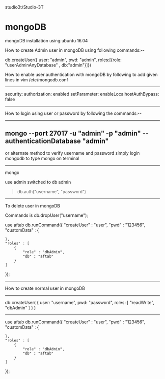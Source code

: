 studio3t/Studio-3T

# mongoDB
mongoDB installation using ubuntu 16.04


How to create Admin user in mongoDB using following commands:--

db.createUser({	user: "admin", pwd: "admin", roles:[{role: "userAdminAnyDatabase" , db:"admin"}]})

How to enable user authentication with mongoDB by following to add given lines in vim /etc/mongodb.conf

----------------------------------------------------------
security:
    authorization: enabled
setParameter:
   enableLocalhostAuthBypass: false

------------------------------------------------------------

How to login using user or password by following the commands:--

----------------------------------------------------------------------------------
mongo --port 27017 -u "admin" -p "admin" --authenticationDatabase "admin"
----------------------------------------------------------------------------------

or alternate method to verify username and password simply login mongodb to type mongo
on terminal 

---------------------------------------------------------------
mongo

use admin
switched to db admin
> db.auth("username", "password")

----------------------------------------------------------------
To delete user in mongoDB

Commands is 
db.dropUser("username");


use aftab
db.runCommand({ 
    "createUser" : "user", 
    "pwd" : "123456", 
    "customData" : {

    }, 
    "roles" : [
        {
            "role" : "dbAdmin", 
            "db" : "aftab"
        }
    ]
});


--------------------------------------------------------------------

How to create normal user in mongoDB

------------------------------------------------------------------------------

db.createUser(
   {
     user: "username",
     pwd: "password",
     roles: [ "readWrite", "dbAdmin" ]
   }
)

--------------------------------------------------------------------------------


use aftab
db.runCommand({ 
    "createUser" : "user", 
    "pwd" : "123456", 
    "customData" : {

    }, 
    "roles" : [
        {
            "role" : "dbAdmin", 
            "db" : "aftab"
        }
    ]
});
